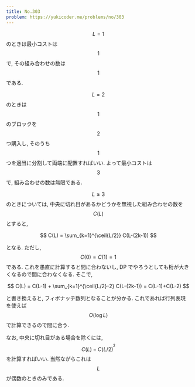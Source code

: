 ```yaml
---
title: No.303
problem: https://yukicoder.me/problems/no/303
---
```

$$ L=1 $$ のときは最小コストは $$ 1 $$ で, その組み合わせの数は $$ 1 $$ である.

$$ L=2 $$ のときは $$ 1 $$ のブロックを $$ 2 $$ つ購入し, そのうち $$ 1 $$ つを適当に分割して両端に配置すればいい. よって最小コストは $$ 3 $$ で, 組み合わせの数は無限である.

$$ L \geq 3 $$ のときについては, 中央に切れ目があるかどうかを無視した組み合わせの数を $$ C(L) $$ とすると,

$$
C(L) = \sum_{k=1}^{\ceil{L/2}} C(L-(2k-1))
$$

となる. ただし, $$ C(0) = C(1) = 1 $$ である. これを愚直に計算すると間に合わないし, DP でやろうとしても桁が大きくなるので間に合わなくなる. そこで,

$$
C(L) = C(L-1) + \sum_{k=1}^{\ceil{L/2}-2} C(L-(2k-1)) = C(L-1)+C(L-2)
$$

と書き換えると, フィボナッチ数列となることが分かる. これであれば行列表現を使えば $$ O(\log L) $$ で計算できるので間に合う.

なお, 中央に切れ目がある場合を除くには, $$ C(L)-C(L/2)^^2 $$ を計算すればいい. 当然ながらこれは $$ L $$ が偶数のときのみである.
